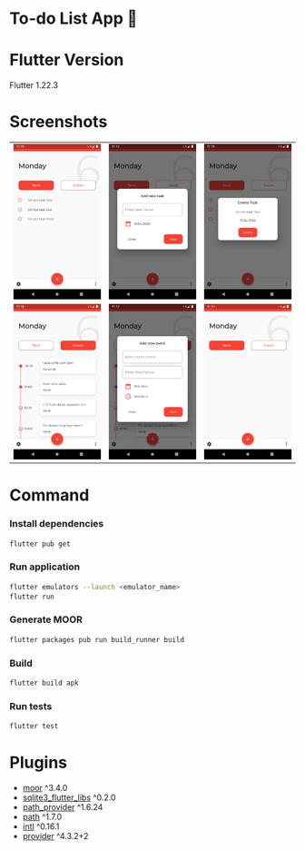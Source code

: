 # To-do List App 👋

# Flutter Version
Flutter 1.22.3

# Screenshots

||||
|--|--|--|
| ![tasklist](./docs/task_lists.png) | ![add_task](./docs/add_task.png) |![delete_task](./docs/delete_task.png) |
| ![eventlist](./docs/event_list.png) | ![add_event](./docs/add_event.png) |![delete_event](./docs/empty_task_list.png) |

# Command
### Install dependencies

```sh
flutter pub get
```

### Run application

```sh
flutter emulators --launch <emulator_name>
flutter run
```

### Generate MOOR

```sh
flutter packages pub run build_runner build
```

### Build

```sh
flutter build apk
```

### Run tests

```sh
flutter test
```

# Plugins


- [moor](https://pub.dev/packages/moor) ^3.4.0
- [sqlite3_flutter_libs](https://pub.dev/packages/sqlite3_flutter_libs) ^0.2.0
- [path_provider](https://pub.dev/packages/path_provider) ^1.6.24
- [path](https://pub.dev/packages/path) ^1.7.0
- [intl](https://pub.dev/packages/intl) ^0.16.1
- [provider](https://pub.dev/packages/provider) ^4.3.2+2
